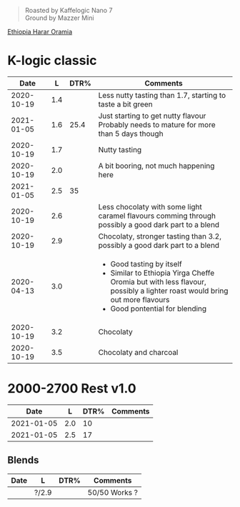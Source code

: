 > Roasted by Kaffelogic Nano 7<br>
> Ground by Mazzer Mini

[Ethiopia Harar Oramia](https://www.greenbeanhouse.co.nz/product/EthiopiaHararOromiaFTO)

# K-logic classic

| Date       | L    | DTR% | Comments |
|------------|------|------|----------
| 2020-10-19 | 1.4  |      | Less nutty tasting than 1.7, starting to taste a bit green
| 2021-01-05 | 1.6  | 25.4 | Just starting to get nutty flavour<br>Probably needs to mature for more than 5 days though
| 2020-10-19 | 1.7  |      | Nutty tasting
| 2020-10-19 | 2.0  |      | A bit booring, not much happening here
| 2021-01-05 | 2.5  | 35   | 
| 2020-10-19 | 2.6  |      | Less chocolaty with some light caramel flavours comming through<br>possibly a good dark part to a blend
| 2020-10-19 | 2.9  |      | Chocolaty, stronger tasting than 3.2, possibly a good dark part to a blend
| 2020-04-13 | 3.0  |      | <ul><li>Good tasting by itself</li><li>Similar to Ethiopia Yirga Cheffe Oromia but with less flavour,<br>possibly a lighter roast would bring out more flavours</li><li>Good pontential for blending</li></ul>
| 2020-10-19 | 3.2  |      | Chocolaty
| 2020-10-19 | 3.5  |      | Chocolaty and charcoal

# 2000-2700 Rest v1.0

| Date       | L    | DTR% | Comments |
|------------|------|------|----------
| 2021-01-05 | 2.0  | 10   | 
| 2021-01-05 | 2.5  | 17   | 

## Blends
| Date       | L    | DTR% | Comments |
|------------|------|------|----------
|            | ?/2.9|      | 50/50 Works ?
